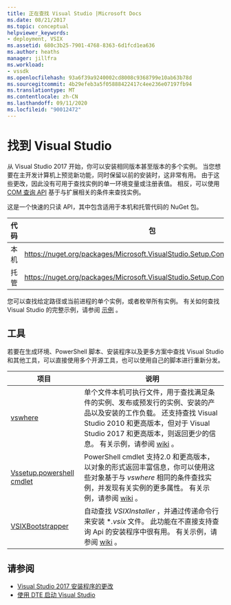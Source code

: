 ```yaml
---
title: 正在查找 Visual Studio |Microsoft Docs
ms.date: 08/21/2017
ms.topic: conceptual
helpviewer_keywords:
- deployment, VSIX
ms.assetid: 680c3b25-7901-4768-8363-6d1fcd1ea636
ms.author: heaths
manager: jillfra
ms.workload:
- vssdk
ms.openlocfilehash: 93a6f39a9240002cd8008c9368799e10ab63b78d
ms.sourcegitcommit: 4b29efeb3a5f05888422417c4ee236e07197fb94
ms.translationtype: MT
ms.contentlocale: zh-CN
ms.lasthandoff: 09/11/2020
ms.locfileid: "90012472"
---
```

# <a name="locate-visual-studio"></a>找到 Visual Studio

从 Visual Studio 2017 开始，你可以安装相同版本甚至版本的多个实例。 当您想要在主开发计算机上预览新功能，同时保留以前的安装时，这非常有用。 由于这些更改，因此没有可用于查找实例的单一环境变量或注册表值。 相反，可以使用 [COM 查询 API](/dotnet/api/microsoft.visualstudio.setup.configuration) 基于与扩展相关的条件来查找实例。

这是一个快速的只读 API，其中包含适用于本机和托管代码的 NuGet 包。

| 代码 | 包 |
| ---- | --- |
| 本机 | https://nuget.org/packages/Microsoft.VisualStudio.Setup.Configuration.Native |
| 托管 | https://nuget.org/packages/Microsoft.VisualStudio.Setup.Configuration.Interop |

您可以查找给定路径或当前进程的单个实例，或者枚举所有实例。 有关如何查找 Visual Studio 的完整示例，请参阅 [示例](https://github.com/Microsoft/vs-setup-samples) 。

## <a name="tools"></a>工具

若要在生成环境、PowerShell 脚本、安装程序以及更多方案中查找 Visual Studio 和其他工具，可以直接使用多个开源工具，也可以使用自己的脚本进行重新分发。

| 项目 | 说明 |
| ------- | ----------- |
| [vswhere](https://github.com/Microsoft/vswhere) | 单个文件本机可执行文件，用于查找满足条件的实例、发布或预发行的实例、安装的产品以及安装的工作负载。 还支持查找 Visual Studio 2010 和更高版本，但对于 Visual Studio 2017 和更高版本，则返回更少的信息。 有关示例，请参阅 [wiki](https://github.com/Microsoft/vswhere/wiki) 。 |
| [Vssetup.powershell cmdlet](https://github.com/Microsoft/vssetup.powershell) | PowerShell cmdlet 支持2.0 和更高版本，以对象的形式返回丰富信息，你可以使用这些对象基于与 _vswhere_ 相同的条件查找实例，并发现有关实例的更多属性。 有关示例，请参阅 [wiki](https://github.com/Microsoft/vssetup.powershell/wiki) 。 |
| [VSIXBootstrapper](https://github.com/Microsoft/vsixbootstrapper) | 自动查找 _VSIXInstaller_ ，并通过传递命令行来安装 **.vsix* 文件。 此功能在不直接支持查询 Api 的安装程序中很有用。 有关示例，请参阅 [wiki](https://github.com/Microsoft/vsixbootstrapper/wiki) 。 |

## <a name="see-also"></a>请参阅

* [Visual Studio 2017 安装程序的更改](https://devblogs.microsoft.com/setup/changes-to-visual-studio-15-setup/)
* [使用 DTE 启动 Visual Studio](launch-visual-studio-dte.md)